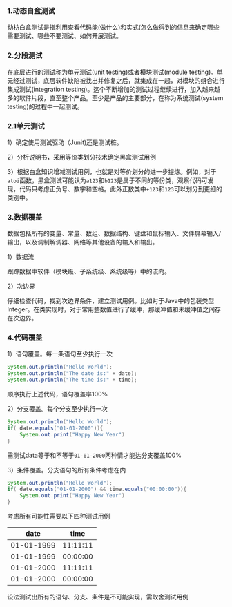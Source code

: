 ### 1.动态白盒测试

动枋白盒测试是指利用查看代码能(做什么)和实式(怎么做得到的信息来确定哪些需要测试、哪些不要测试、如何开展测试。

### 2.分段测试

在底层进行的测试称为单元测试(unit testing)或者模块测试(module testing)。单元经过测试，底层软件缺陷被找出并修复之后，就集成在一起，对模块的组合进行集成测试(integration testing)。这个不断增加的测试过程继续进行，加入越来越多的软件片段，直至整个产品。至少是产品的主要部分，在称为系统测试(system testing)的过程中一起测试。

### 2.1单元测试

1）确定使用测试驱动（Junit)还是测试桩。

2）分析说明书，采用等价类划分技术确定黑盒测试用例

3）根据白盒知识增减测试用例，也就是对等价划分的进一步提炼。例如，对于`atoi`函数，黑盒测试可能认为`a123`和`b123`是属于不同的等份类，观察代码可发现，代码只考虑正负号、数字和空格。此外正数类中`+123`和`123`可以划分到更细的类别中。

### 3.数据覆盖

数据包括所有的变量、常量、数组、数据结构、键盘和鼠标输入、文件屏幕输入/输出，以及调制解调器、网络等其他设备的输入和输出。

1）数据流

跟踪数据中软件（模块级、子系统级、系统级等）中的流向。

2）次边界

仔细检查代码，找到次边界条件，建立测试用例。比如对于Java中的包装类型Integer。在类实现时，对于常用整数值进行了缓冲，那缓冲值和未缓冲值之间存在次边界。

### 4.代码覆盖

1）语句覆盖。每一条语句至少执行一次

```java
System.out.println("Hello World");
System.out.println("The date is:" + date);
System.out.println("The time is:" + time);
```

顺序执行上述代码，语句覆盖率100%

2）分支覆盖。每个分支至少执行一次

```java
System.out.println("Hello World");
if( date.equals("01-01-2000")){
    System.out.print("Happy New Year")
}
```

需测试data等于和不等于`01-01-2000`两种情才能达分支覆盖100%

3）条件覆盖。分支语句的所有条件考虑在内

```java
System.out.println("Hello World");
if( date.equals("01-01-2000") && time.equals("00:00:00")){
    System.out.print("Happy New Year")
}
```

考虑所有可能性需要以下四种测试用例

| date       | time     |
| ---------- | -------- |
| 01-01-1999 | 11:11:11 |
| 01-01-1999 | 00:00:00 |
| 01-01-2000 | 11:11:11 |
| 01-01-2000 | 00:00:00 |

设法测试出所有的语句、分支、条件是不可能实现，需取舍测试用例

